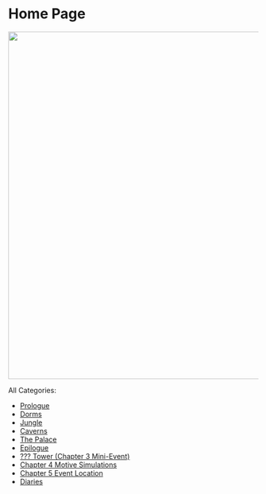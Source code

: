 # Home Page

<p align="center">
  <img src="https://cdn.discordapp.com/attachments/718502328625528872/953354350514815086/s9.png" width="700">
</p>

All Categories:
* [Prologue](https://astreatss.github.io/DH-Season-9-Archive/prologue/prologue)
* [Dorms](https://astreatss.github.io/DH-Season-9-Archive/dorms/dorms)
* [Jungle](https://astreatss.github.io/DH-Season-9-Archive/jungle/jungle)
* [Caverns](https://astreatss.github.io/DH-Season-9-Archive/caverns/caverns)
* [The Palace](https://astreatss.github.io/DH-Season-9-Archive/palace/palace)
* [Epilogue](https://astreatss.github.io/DH-Season-9-Archive/epilogue/epilogue)
* [??? Tower (Chapter 3 Mini-Event)](https://astreatss.github.io/DH-Season-9-Archive/tower/tower)
* [Chapter 4 Motive Simulations](https://astreatss.github.io/DH-Season-9-Archive/ch4motive/ch4motive)
* [Chapter 5 Event Location](https://astreatss.github.io/DH-Season-9-Archive/ch5event/ch5event)
* [Diaries](https://astreatss.github.io/DH-Season-9-Archive/diaries/diaries)
